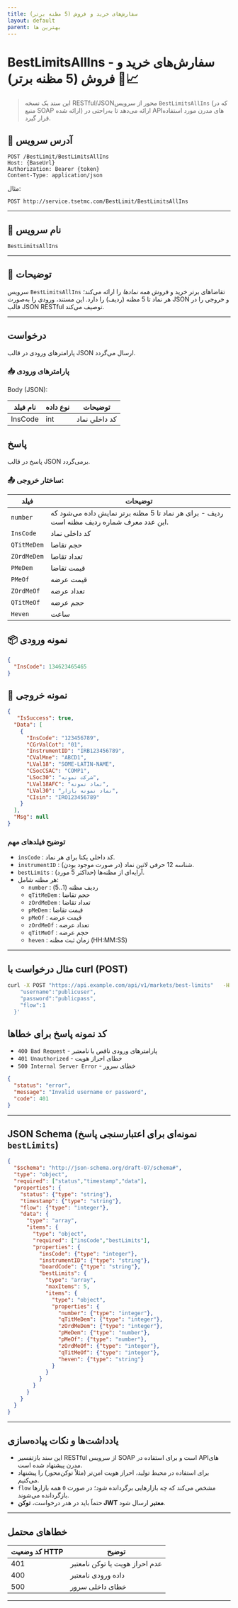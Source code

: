 ```yaml
---
title: سفارش‌های خرید و فروش (5 مظنه برتر)
layout: default
parent: بهترین ها
---
```


# BestLimitsAllIns - سفارش‌های خرید و فروش (5 مظنه برتر) 🧾📈

> این سند یک نسخه RESTful/JSON‌محور از سرویس `BestLimitsAllIns` (که در منبع SOAP ارائه شده) ارائه می‌دهد تا به‌راحتی در API‌های مدرن مورد استفاده قرار گیرد.

## 📌 آدرس سرویس

```
POST /BestLimit/BestLimitsAllIns
Host: {BaseUrl}
Authorization: Bearer {token}
Content-Type: application/json
```

مثال:
```
POST http://service.tsetmc.com/BestLimit/BestLimitsAllIns
```

---

## 🧾 نام سرویس

`BestLimitsAllIns`

---

## 🎯 توضیحات
سرویس `BestLimitsAllIns` تقاضاهای برتر خرید و فروش *همه نمادها* را ارائه می‌کند؛ هر نماد تا 5 مظنه (ردیف) را دارد. این مستند، ورودی را به‌صورت JSON و خروجی را در قالب JSON RESTful توصیف می‌کند.

---
## درخواست

پارامترهای ورودی در قالب JSON ارسال می‌گردد.

### 📥 پارامترهای ورودی

Body (JSON):

| نام فیلد  | نوع داده  | توضیحات |
|------------|-------|-------|
| InsCode    | int | کد داخلي نماد |


## پاسخ

پاسخ در قالب JSON برمی‌گردد.

### 📤 ساختار خروجی:

| فیلد | توضیحات |
|------|---------|
| `number` | ردیف - برای هر نماد تا 5 مظنه برتر نمایش داده می‌شود که این عدد معرف شماره ردیف مظنه است. |
| `InsCode` | کد داخلی نماد |
| `QTitMeDem` | حجم تقاضا |
| `ZOrdMeDem` | تعداد تقاضا |
| `PMeDem` | قیمت تقاضا |
| `PMeOf` | قیمت عرضه |
| `ZOrdMeOf` | تعداد عرضه |
| `QTitMeOf` | حجم عرضه |
| `Heven` | ساعت |

## 📦 نمونه ورودی 

```json
{
  "InsCode": 134623465465
}
```

## 📄 نمونه خروجی

```json
{
   "IsSuccess": true,
  "Data": [
    {
      "InsCode": "123456789",
      "CGrValCot": "01",
      "InstrumentID": "IRB123456789",
      "CValMne": "ABCD1",
      "LVal18": "SOME-LATIN-NAME",
      "CSocCSAC": "COMP1",
      "LSoc30": "شرکت نمونه",
      "LVal18AFC": "نماد نمونه",
      "LVal30": "نماد نمونه بازار",
      "CIsin": "IRO123456789"
    }
  ],
  "Msg": null
}
```

### توضیح فیلدهای مهم
- `insCode` : کد داخلی یکتا برای هر نماد.  
- `instrumentID` : شناسه 12 حرفی لاتین نماد (در صورت موجود بودن).  
- `bestLimits` : آرایه‌ای از مظنه‌ها (حداکثر 5 مورد).  
- هر مظنه شامل:  
  - `number` : ردیف مظنه (1..5)  
  - `qTitMeDem` : حجم تقاضا  
  - `zOrdMeDem` : تعداد تقاضا  
  - `pMeDem` : قیمت تقاضا  
  - `pMeOf` : قیمت عرضه  
  - `zOrdMeOf` : تعداد عرضه  
  - `qTitMeOf` : حجم عرضه  
  - `heven` : زمان ثبت مظنه (HH:MM:SS)

---

## مثال درخواست با curl (POST)
```bash
curl -X POST "https://api.example.com/api/v1/markets/best-limits"   -H "Content-Type: application/json"   -d '{
    "username":"publicuser",
    "password":"publicpass",
    "flow":1
  }'
```

## کد نمونه پاسخ برای خطاها
- `400 Bad Request` - پارامترهای ورودی ناقص یا نامعتبر  
- `401 Unauthorized` - خطای احراز هویت  
- `500 Internal Server Error` - خطای سرور

```json
{
  "status": "error",
  "message": "Invalid username or password",
  "code": 401
}
```

---

## JSON Schema (نمونه‌ای برای اعتبارسنجی پاسخ `bestLimits`)
```json
{
  "$schema": "http://json-schema.org/draft-07/schema#",
  "type": "object",
  "required": ["status","timestamp","data"],
  "properties": {
    "status": {"type": "string"},
    "timestamp": {"type": "string"},
    "flow": {"type": "integer"},
    "data": {
      "type": "array",
      "items": {
        "type": "object",
        "required": ["insCode","bestLimits"],
        "properties": {
          "insCode": {"type": "integer"},
          "instrumentID": {"type": "string"},
          "boardCode": {"type": "string"},
          "bestLimits": {
            "type": "array",
            "maxItems": 5,
            "items": {
              "type": "object",
              "properties": {
                "number": {"type": "integer"},
                "qTitMeDem": {"type": "integer"},
                "zOrdMeDem": {"type": "integer"},
                "pMeDem": {"type": "number"},
                "pMeOf": {"type": "number"},
                "zOrdMeOf": {"type": "integer"},
                "qTitMeOf": {"type": "integer"},
                "heven": {"type": "string"}
              }
            }
          }
        }
      }
    }
  }
}
```

---

## یادداشت‌ها و نکات پیاده‌سازی
- این سند بازتفسیر RESTful از سرویس SOAP است و برای استفاده در APIهای مدرن پیشنهاد شده است.  
- برای استفاده در محیط تولید، احراز هویت امن‌تر (مثلاً توکن‌محور) را پیشنهاد می‌کنیم.  
- `flow` مشخص می‌کند که چه بازارهایی برگردانده شود؛ در صورت `0` همه بازارها بازگردانده می‌شوند.
- حتماً باید در هدر درخواست، **توکن JWT معتبر** ارسال شود.

---

## خطاهای محتمل

| کد وضعیت HTTP | توضیح |
|---------------|-------|
| 401 | عدم احراز هویت یا توکن نامعتبر |
| 400 | داده ورودی نامعتبر |
| 500 | خطای داخلی سرور |

---
